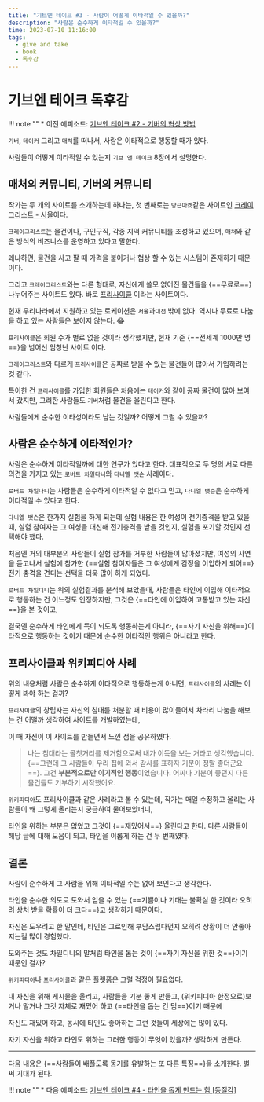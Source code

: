 ```yaml
---
title: "기브엔 테이크 #3 - 사람이 어떻게 이타적일 수 있을까?"
description: "사람은 순수하게 이타적일 수 있을까?"
time: 2023-07-10 11:16:00
tags:
  - give and take
  - book
  - 독후감
---
```



# 기브엔 테이크 독후감

!!! note ""
    * 이전 에피소드: [기브엔 테이크 #2 - 기버의 협상 방법](/fromitive-diary/diary/2023-07-09-book)

`기버`, `테이커` 그리고 `매처`를 떠나서, 사람은 이타적으로 행동할 때가 있다.

사람들이 어떻게 이타적일 수 있는지 `기브 앤 테이크` 8장에서 설명한다.


## 매처의 커뮤니티, 기버의 커뮤니티

작가는 두 개의 사이트를 소개하는데 하나는, 첫 번째로는 `당근마켓`같은 사이트인 [크레이그리스트 - 서울](https://seoul.craigslist.org/)이다. 

`크레이그리스트`는 물건이나, 구인구직, 각종 지역 커뮤니티를 조성하고 있으며, `매처`와 같은 방식의 비즈니스를 운영하고 있다고 말한다.

왜냐하면, 물건을 사고 팔 때 가격을 붙이거나 협상 할 수 있는 시스템이 존재하기 때문이다.

그리고 `크레이그리스트`와는 다른 형태로, 자신에게 쓸모 없어진 물건들을 {==무료로==} 나누어주는 사이트도 있다. 바로 [프리사이클](https://www.freecycle.org/) 이라는 사이트이다.

현재 우리나라에서 지원하고 있는 로케이션은 `서울`과`대전` 밖에 없다. 역시나 무료로 나눔을 하고 있는 사람들은 보이지 않는다. 😂

`프리사이클`은 회원 수가 별로 없을 것이라 생각했지만, 현재 기준 {==전세계 1000만 명==}을 넘어선 엄청난 사이트 이다.

`크레이그리스트`와 다르게 `프리사이클`은 공짜로 받을 수 있는 물건들이 많아서 가입하려는 것 같다.

특이한 건 `프리사이클`를 가입한 회원들은 처음에는 `테이커`와 같이 공짜 물건이 많아 보여서 갔지만, 그러한 사람들도 `기버`처럼 물건을 올린다고 한다. 

사람들에게 순수한 이타성이라도 남는 것일까? 어떻게 그럴 수 있을까?


## 사람은 순수하게 이타적인가? 

사람은 순수하게 이타적일까에 대한 연구가 있다고 한다. 대표적으로 두 명의 서로 다른 의견을 가지고 있는 `로버트 차일다니`와 `다니엘 뱃슨` 사례이다.

`로버트 차일다니`는 사람들은 순수하게 이타적일 수 없다고 믿고, `다니엘 뱃슨`은 순수하게 이타적일 수 있다고 한다.

`다니엘 뱃슨`은 한가지 실험을 하게 되는데 실험 내용은 한 여성이 전기충격을 받고 있을 때, 실험 참여자는 그 여성을 대신해 전기충격을 받을 것인지, 실험을 포기할 것인지 선택해야 했다.

처음엔 거의 대부분의 사람들이 실험 참가를 거부한 사람들이 많아졌지만, 여성의 사연을 듣고나서 실험에 참가한 {==실험 참여자들은 그 여성에게 감정을 이입하게 되어==} 전기 충격을 견디는 선택을 더욱 많이 하게 되었다. 

`로버트 차일디니`는 위의 실험결과를 분석해 보았을때, 사람들은 타인에 이입해 이타적으로 행동하는 건 어느정도 인정하지만, 그것은 {==타인에 이입하여 고통받고 있는 자신==}을 본 것이고, 

결국엔 순수하게 타인에게 득이 되도록 행동하는게 아니라, {==자기 자신을 위해==}이타적으로 행동하는 것이기 때문에 순수한 이타적인 행위은 아니라고 한다.

## 프리사이클과 위키피디아 사례

위의 내용처럼 사람은 순수하게 이타적으로 행동하는게 아니면, `프리사이클`의 사례는 어떻게 봐야 하는 걸까?

`프리사이클`의 창립자는 자신의 침대를 처분할 때 비용이 많이들어서 차라리 나눔을 해보는 건 어떨까 생각하여 사이트를 개발하였는데,

이 때 자신이 이 사이트를 만들면서 느낀 점을 공유하였다.

> 나는 침대라는 골칫거리를 제거함으로써 내가 이득을 보는 거라고 생각했습니다.
> {==그런데 그 사람들이 우리 집에 와서 감사를 표하자 기분이 정말 좋더군요==}.
> 그건 **부분적으로만 이기적인 행동**이었습니다. 어찌나 기분이 좋던지 다른 물건들도 기부하기 시작했어요.

`위키피디아`도 프리사이클과 같은 사례라고 볼 수 있는데, 작가는 매일 수정하고 올리는 사람들이 왜 그렇게 올리는지 궁금하여 물어보았더니,

타인을 위하는 부분은 없었고 그것이 {==재밌어서==} 올린다고 한다. 다른 사람들이 해당 글에 대해 도움이 되고, 타인을 이롭게 하는 건 두 번째였다.


## 결론

사람이 순수하게 그 사람을 위해 이타적일 수는 없어 보인다고 생각한다.

타인을 순수한 의도로 도와서 얻을 수 있는 {==기쁨이나 기대는 불확실 한 것이라 오히려 상처 받을 확률이 더 크다==}고 생각하기 때문이다.

자신은 도우려고 한 말인데, 타인은 그로인해 부담스럽다던지 오히려 상황이 더 안좋아 지는걸 많이 경험했다.

도와주는 것도 차일디니의 말처럼 타인을 돕는 것이 {==자기 자신을 위한 것==}이기 때문인 걸까?

`위키피디아`나 `프리사이클`과 같은 플랫폼은 그럴 걱정이 필요없다.

내 자신을 위해 게시물을 올리고, 사람들을 기분 좋게 만들고, (위키피디아 한정으로)보거나 말거나 그것 자체로 재밌어 하고 {==타인을 돕는 건 덤==}이기 때문에

자신도 재밌어 하고, 동시에 타인도 좋아하는 그런 것들이 세상에는 많이 있다.

자기 자신을 위하고 타인도 위하는 그러한 행동이 무엇이 있을까? 생각하게 만든다.

---

다음 내용은 {==사람들이 배풀도록 동기를 유발하는 또 다른 특징==}을 소개한다. 벌써 기대가 된다. 

!!! note ""
    * 다음 에피소드: [기브엔 테이크 #4 - 타인을 돕게 만드는 힘 [동질감]](/fromitive-diary/diary/2023-07-11-book)
